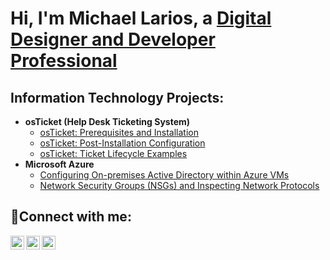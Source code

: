 <h1>Hi, I'm Michael Larios, a <a href="https://www.linkedin.com/in/michael-larios-22b142251/">Digital Designer and Developer Professional</a></h1>

<h2> Information Technology Projects:</h2>

- <b>osTicket (Help Desk Ticketing System)</b>
  - [osTicket: Prerequisites and Installation](https://github.com/famouslegomaker/osticket-prereqs)
  - [osTicket: Post-Installation Configuration](https://github.com/famouslegomaker/post-install-config)
  - [osTicket: Ticket Lifecycle Examples](https://github.com/famouslegomaker/ticket-lifecycle)
- <b>Microsoft Azure</b>
  - [Configuring On-premises Active Directory within Azure VMs](https://github.com/famouslegomaker/configure-ad)
  - [Network Security Groups (NSGs) and Inspecting Network Protocols](https://github.com/famouslegomaker/azure-network-protocols)

<h2>🤳Connect with me:</h2>

[<img align="left" alt="Josh | Twitter" width="22px" src="https://cdn.jsdelivr.net/npm/simple-icons@v3/icons/twitter.svg" />][twitter]
[<img align="left" alt="Josh | LinkedIn" width="22px" src="https://cdn.jsdelivr.net/npm/simple-icons@v3/icons/linkedin.svg" />][linkedin]
[<img align="left" alt="Josh | Instagram" width="22px" src="https://cdn.jsdelivr.net/npm/simple-icons@v3/icons/instagram.svg" />][instagram]

[twitter]: https://twitter.com/Josh
[instagram]: https://www.instagram.com/Josh
[linkedin]: https://www.linkedin.com/in/michael-larios-22b142251/
